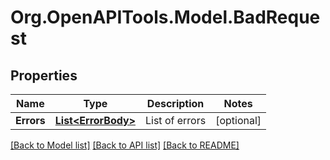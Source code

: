 
# Org.OpenAPITools.Model.BadRequest

## Properties

Name | Type | Description | Notes
------------ | ------------- | ------------- | -------------
**Errors** | [**List&lt;ErrorBody&gt;**](ErrorBody.md) | List of errors | [optional] 

[[Back to Model list]](../README.md#documentation-for-models)
[[Back to API list]](../README.md#documentation-for-api-endpoints)
[[Back to README]](../README.md)

